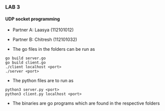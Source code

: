 ### LAB 3

#### UDP socket programming

* Partner A: Laasya (112101012)
* Partner B: Chitresh (112101032)

* The go files in the folders can be run as 

```
go build server.go
go build client.go
./client localhost <port>
./server <port>
```

* The python files are to run as
```
python3 server.py <port>
python3 client.py localhost <port>
```

* The binaries are go programs which are found in the respective folders
